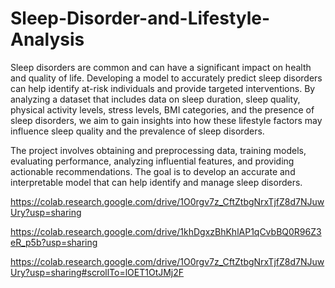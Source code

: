 # Sleep-Disorder-and-Lifestyle-Analysis

Sleep disorders are common and can have a significant impact on health and quality of life. Developing a model to accurately predict sleep disorders can help identify at-risk individuals and provide targeted interventions. By analyzing a dataset that includes data on sleep duration, sleep quality, physical activity levels, stress levels, BMI categories, and the presence of sleep disorders, we aim to gain insights into how these lifestyle factors may influence sleep quality and the prevalence of sleep disorders.  

The project involves obtaining and preprocessing data, training models, evaluating performance, analyzing influential features, and providing actionable recommendations. The goal is to develop an accurate and interpretable model that can help identify and manage sleep disorders.

https://colab.research.google.com/drive/1O0rgv7z_CftZtbgNrxTjfZ8d7NJuwUry?usp=sharing

https://colab.research.google.com/drive/1khDgxzBhKhlAP1qCvbBQ0R96Z3eR_p5b?usp=sharing

https://colab.research.google.com/drive/1O0rgv7z_CftZtbgNrxTjfZ8d7NJuwUry?usp=sharing#scrollTo=lOET1OtJMj2F
